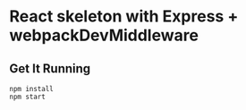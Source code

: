 # React skeleton with Express + webpackDevMiddleware

## Get It Running

```
npm install
npm start
```
